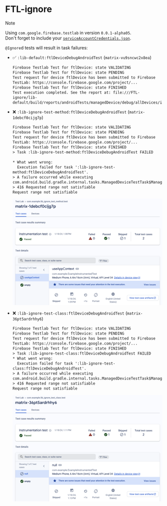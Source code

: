 # FTL-ignore

> [!NOTE]  
> Using `com.google.firebase.testlab` in version `0.0.1-alpha05`.  
> Don't forget to include your [`serviceAccountCredentials.json`](serviceAccountCredentials.json).

`@Ignore`d tests will result in task failures:

- ✅ `:lib-default:ftlDeviceDebugAndroidTest` (`matrix-vu9sncwc2x8ea`)
    ```
    Firebase Testlab Test for ftlDevice: state VALIDATING
    Firebase Testlab Test for ftlDevice: state PENDING
    Test request for device ftlDevice has been submitted to Firebase TestLab: https://console.firebase.google.com/project/...
    Firebase Testlab Test for ftlDevice: state FINISHED
    Test execution completed. See the report at: file:///FTL-ignore/lib-default/build/reports/androidTests/managedDevice/debug/allDevices/index.html
    ```

- ❌ `:lib-ignore-test-method:ftlDeviceDebugAndroidTest` (`matrix-1debcf0cijg7p`)
    ```
    Firebase Testlab Test for ftlDevice: state VALIDATING
    Firebase Testlab Test for ftlDevice: state PENDING
    Test request for device ftlDevice has been submitted to Firebase TestLab: https://console.firebase.google.com/project/...
    Firebase Testlab Test for ftlDevice: state FINISHED
    > Task :lib-ignore-test-method:ftlDeviceDebugAndroidTest FAILED

    * What went wrong:
      Execution failed for task ':lib-ignore-test-method:ftlDeviceDebugAndroidTest'.
    > A failure occurred while executing com.android.build.gradle.internal.tasks.ManagedDeviceTestTask$ManagedDeviceTestRunnable
    > 416 Requested range not satisfiable
    Request range not satisfiable
    ```
    ![](./art/ignore-test-method.png)

- ❌ `:lib-ignore-test-class:ftlDeviceDebugAndroidTest` (`matrix-36pt5ardrhhy6`)
    ```
    Firebase Testlab Test for ftlDevice: state VALIDATING
    Firebase Testlab Test for ftlDevice: state PENDING
    Test request for device ftlDevice has been submitted to Firebase TestLab: https://console.firebase.google.com/project/...
    Firebase Testlab Test for ftlDevice: state FINISHED
    > Task :lib-ignore-test-class:ftlDeviceDebugAndroidTest FAILED
    * What went wrong:
      Execution failed for task ':lib-ignore-test-class:ftlDeviceDebugAndroidTest'.
    > A failure occurred while executing com.android.build.gradle.internal.tasks.ManagedDeviceTestTask$ManagedDeviceTestRunnable
    > 416 Requested range not satisfiable
    Request range not satisfiable
    ```
    ![](./art/ignore-test-class.png)
